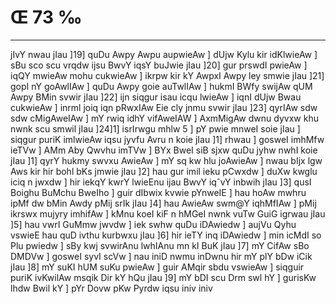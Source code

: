 # Œ 73 ‰
---
jIvY nwau jIau ]19] quDu Awpy Awpu aupwieAw ] dUjw Kylu kir idKlwieAw
] sBu sco scu vrqdw ijsu BwvY iqsY buJwie jIau ]20] gur prswdI
pwieAw ] iqQY mwieAw mohu cukwieAw ] ikrpw kir kY AwpxI Awpy ley
smwie jIau ]21] gopI nY goAwlIAw ] quDu Awpy goie auTwlIAw ] hukmI
BWfy swijAw qUM Awpy BMin svwir jIau ]22] ijn siqgur isau icqu lwieAw
] iqnI dUjw Bwau cukwieAw ] inrml joiq iqn pRwxIAw Eie cly jnmu
svwir jIau ]23] qyrIAw sdw sdw cMigAweIAw ] mY rwiq idhY
vifAweIAW ] AxmMigAw dwnu dyvxw khu nwnk scu smwil jIau ]24]1]
isrIrwgu mhlw 5 ] pY pwie mnweI soie jIau ] siqgur puriK imlwieAw
iqsu jyvfu Avru n koie jIau ]1] rhwau ] gosweI imhMfw ieTVw ] AMm Aby
Qwvhu imTVw ] BYx BweI siB sjxw quDu jyhw nwhI koie jIau ]1] qyrY hukmy
swvxu AwieAw ] mY sq kw hlu joAwieAw ] nwau bIjx lgw Aws kir hir
bohl bKs jmwie jIau ]2] hau gur imil ieku pCwxdw ] duXw kwglu iciq
n jwxdw ] hir iekqY kwrY lwieEnu ijau BwvY iqˆvY inbwih jIau ]3] qusI
Boighu BuMchu BweIho ] guir dIbwix kvwie pYnweIE ] hau hoAw mwhru ipMf
dw bMin Awdy pMij srIk jIau ]4] hau AwieAw swm@Y iqhMfIAw ] pMij
ikrswx mujyry imhifAw ] kMnu koeI kiF n hMGeI nwnk vuTw GuiG igrwau
jIau ]5] hau vwrI GuMmw jwvdw ] iek swhw quDu iDAwiedw ] aujVu Qyhu
vswieE hau quD ivthu kurbwxu jIau ]6] hir ieTY inq iDAwiedw ] min
icMdI so Plu pwiedw ] sBy kwj svwirAnu lwhIAnu mn kI BuK jIau ]7] mY
CifAw sBo DMDVw ] gosweI syvI scVw ] nau iniD nwmu inDwnu hir mY plY
bDw iCik jIau ]8] mY suKI hUM suKu pwieAw ] guir AMqir sbdu vswieAw ]
siqguir puriK ivKwilAw msqik Dir kY hQu jIau ]9] mY bDI scu Drm
swl hY ] gurisKw lhdw Bwil kY ] pYr Dovw pKw Pyrdw iqsu iniv iniv
####
